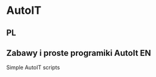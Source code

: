 # AutoIT
PL 
----------------------------
Zabawy i proste programiki AutoIt 
EN 
----------------------------
Simple AutoIT scripts
